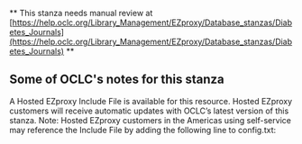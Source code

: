 ** This stanza needs manual review at [https://help.oclc.org/Library_Management/EZproxy/Database_stanzas/Diabetes_Journals](https://help.oclc.org/Library_Management/EZproxy/Database_stanzas/Diabetes_Journals) **

## Some of OCLC's notes for this stanza

A Hosted EZproxy Include File is available for this resource. Hosted EZproxy customers will receive automatic updates with OCLC&rsquo;s latest version of this stanza. Note: Hosted EZproxy customers in the Americas using self-service may reference the Include File by adding the following line to config.txt:

&nbsp;

&nbsp;
